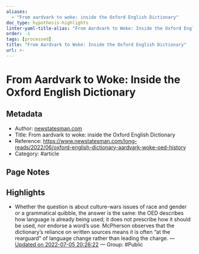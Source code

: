 ```yaml
---
aliases:
  - "From aardvark to woke: inside the Oxford English Dictionary"
doc_type: hypothesis-highlights
linter-yaml-title-alias: "From Aardvark to Woke: Inside the Oxford English Dictionary"
order: -1
tags: [processed]
title: "From Aardvark to Woke: Inside the Oxford English Dictionary"
url: >-
---
```


# From Aardvark to Woke: Inside the Oxford English Dictionary

## Metadata

- Author: [newstatesman.com]()
- Title: From aardvark to woke: inside the Oxford English Dictionary
- Reference: https://www.newstatesman.com/long-reads/2022/06/oxford-english-dictionary-aardvark-woke-oed-history
- Category: #article

## Page Notes

## Highlights

- Whether the question is about culture-wars issues of race and gender or a grammatical quibble, the answer is the same: the OED describes how language is already being used; it does not prescribe how it should be used, nor endorse a word’s use. McPherson observes that the dictionary’s reliance on written sources means it is often “at the rearguard” of language change rather than leading the charge. — [Updated on 2022-07-05 20:26:22](https://hyp.is/aGjraPzbEeyY81849hwblA/www.newstatesman.com/long-reads/2022/06/oxford-english-dictionary-aardvark-woke-oed-history) — Group: #Public

